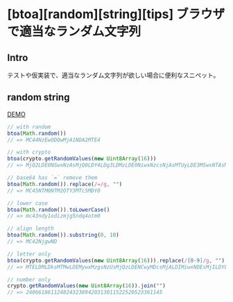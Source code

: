 # [btoa][random][string][tips] ブラウザで適当なランダム文字列


## Intro

テストや仮実装で、適当なランダム文字列が欲しい場合に便利なスニペット。


## random string

[DEMO](https://labs.jxck.io/snippets/random.html)


```js
// with random
btoa(Math.random())
// => MC44NzEwODQwMjA1NDA2MTE4

// with crypto
btoa(crypto.getRandomValues(new Uint8Array(16)))
// => MjQ2LDE0NSwxNzAsMjQ0LDY4LDg3LDMzLDE0NiwxNzcsNjAsMTUyLDE3MSwxNTAsMTcsMTA4LDEwNA==

// base64 has `=` remove them
btoa(Math.random()).replace(/=/g, "")
// => MC45NTM0NTM2OTY3MTc5MDY0

// lower case
btoa(Math.random()).toLowerCase()
// => mc43ndy1odizmjg5ndq4otm0

// align length
btoa(Math.random()).substring(0, 10)
// => MC42NjgwND

// letter only
btoa(crypto.getRandomValues(new Uint8Array(16))).replace(/[0-9]/g, "").replace(/=/g, "")
// => MTELDMLDksMTMwLDEMywxMzgsNzUsMjQzLDENCwyMDcsMjALDIMiwxNDEsMjILDYLDIMg

// number only
crypto.getRandomValues(new Uint8Array(16)).join("")
// => 24066186112482432389420313011522520523361145
```
